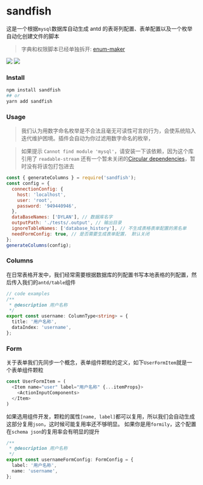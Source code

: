 # sandfish

这是一个根据`mysql`数据库自动生成 antd 的表哥列配置、表单配置以及一个枚举自动化创建文件的脚本

> 字典和权限脚本已经单独拆开: [enum-maker](https://github.com/diveDylan/enum-maker)

<img src="https://img.shields.io/travis/com/diveDylan/sandfish?style=plastic"/>
<img src="https://img.shields.io/codecov/c/github/diveDylan/sandfish?style=plastic"/>

### Install

```bash
npm install sandfish
## or
yarn add sandfish

```

### Usage

> 我们认为用数字命名枚举是不合法且毫无可读性可言的行为，会使系统陷入迭代维护困境。插件会自动为你过滤用数字命名的枚举，

> 如果提示 `Cannot find module 'mysql'`，请安装一下该依赖，因为这个库引用了 `readable-stream` 还有一个暂未关闭的[Circular dependencies](https://github.com/nodejs/readable-stream/issues/348#)，暂时没有将该包打包进去

```js
const { generateColumns } = require('sandfish');
const config = {
  connectionConfig: {
    host: 'localhost',
    user: 'root',
    password: '949440946',
  },
  dataBaseNames: ['DYLAN'], // 数据库名字
  outputPath: './tests/.output', // 输出目录
  ignoreTableNames: ['database_history'], // 不生成表格表单配置的黑名单
  needFormConfig: true, // 是否需要生成表单配置， 默认关闭
};
generateColumns(config);
```

### Columns

在日常表格开发中，我们经常需要根据数据库的列配置书写本地表格的列配置，然后传入我们的`antd/table`组件

```ts
// code examples
/**
 * @description 用户名称
 */
export const username: ColumnType<string> = {
  title: '用户名称',
  dataIndex: 'username',
};
```

### Form

关于表单我们先同步一个概念，表单组件颗粒的定义，如下`UserFormItem`就是一个表单组件颗粒

```typescript
const UserFormItem = (
  <Item name="user" label="用户名称" {...itemProps}>
    <ActionInputComponents>
  </Item>
)

```

如果选用组件开发，颗粒的属性`[name, label]`都可以复用，所以我们会自动生成这部分复用`json`，这时候可能复用率还不够明显。
如果你是用`formily`，这个配置在`schema json`的复用率会有明显的提升

```typescript
/**
 * @description 用户名称
 */
export const usernameFormConfig: FormConfig = {
  label: '用户名称',
  name: 'username',
};
```
